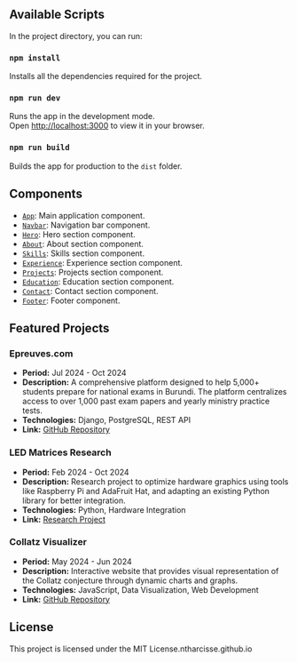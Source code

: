 

## Available Scripts

In the project directory, you can run:

### `npm install`

Installs all the dependencies required for the project.

### `npm run dev`

Runs the app in the development mode.\
Open [http://localhost:3000](http://localhost:3000) to view it in your browser.

### `npm run build`

Builds the app for production to the `dist` folder.

## Components

- [`App`](src/App.tsx): Main application component.
- [`Navbar`](src/components/Navbar.tsx): Navigation bar component.
- [`Hero`](src/components/Hero.tsx): Hero section component.
- [`About`](src/components/About.tsx): About section component.
- [`Skills`](src/components/Skills.tsx): Skills section component.
- [`Experience`](src/components/Experience.tsx): Experience section component.
- [`Projects`](src/components/Projects.tsx): Projects section component.
- [`Education`](src/components/Education.tsx): Education section component.
- [`Contact`](src/components/Contact.tsx): Contact section component.
- [`Footer`](src/components/Footer.tsx): Footer component.

## Featured Projects

### Epreuves.com
- **Period:** Jul 2024 - Oct 2024
- **Description:** A comprehensive platform designed to help 5,000+ students prepare for national exams in Burundi. The platform centralizes access to over 1,000 past exam papers and yearly ministry practice tests.
- **Technologies:** Django, PostgreSQL, REST API
- **Link:** [GitHub Repository](https://github.com/tharcissentirandekura/epreuve-archive)

### LED Matrices Research
- **Period:** Feb 2024 - Oct 2024
- **Description:** Research project to optimize hardware graphics using tools like Raspberry Pi and AdaFruit Hat, and adapting an existing Python library for better integration.
- **Technologies:** Python, Hardware Integration
- **Link:** [Research Project](https://www.oberlin.edu/undergraduate-research/student-projects/478980)

### Collatz Visualizer
- **Period:** May 2024 - Jun 2024
- **Description:** Interactive website that provides visual representation of the Collatz conjecture through dynamic charts and graphs.
- **Technologies:** JavaScript, Data Visualization, Web Development
- **Link:** [GitHub Repository](https://github.com/tharcissentirandekura/collatz)

## License

This project is licensed under the MIT License.ntharcisse.github.io
